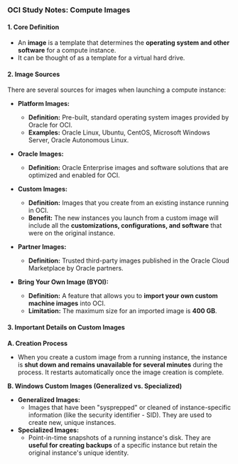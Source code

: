 ### **OCI Study Notes: Compute Images**

#### **1. Core Definition**

*   An **image** is a template that determines the **operating system and other software** for a compute instance.
*   It can be thought of as a template for a virtual hard drive.

#### **2. Image Sources**

There are several sources for images when launching a compute instance:

*   **Platform Images:**
    *   **Definition:** Pre-built, standard operating system images provided by Oracle for OCI.
    *   **Examples:** Oracle Linux, Ubuntu, CentOS, Microsoft Windows Server, Oracle Autonomous Linux.

*   **Oracle Images:**
    *   **Definition:** Oracle Enterprise images and software solutions that are optimized and enabled for OCI.

*   **Custom Images:**
    *   **Definition:** Images that you create from an existing instance running in OCI.
    *   **Benefit:** The new instances you launch from a custom image will include all the **customizations, configurations, and software** that were on the original instance.

*   **Partner Images:**
    *   **Definition:** Trusted third-party images published in the Oracle Cloud Marketplace by Oracle partners.

*   **Bring Your Own Image (BYOI):**
    *   **Definition:** A feature that allows you to **import your own custom machine images** into OCI.
    *   **Limitation:** The maximum size for an imported image is **400 GB**.

#### **3. Important Details on Custom Images**

**A. Creation Process**
*   When you create a custom image from a running instance, the instance is **shut down and remains unavailable for several minutes** during the process. It restarts automatically once the image creation is complete.

**B. Windows Custom Images (Generalized vs. Specialized)**
*   **Generalized Images:**
    *   Images that have been "sysprepped" or cleaned of instance-specific information (like the security identifier - SID). They are used to create new, unique instances.
*   **Specialized Images:**
    *   Point-in-time snapshots of a running instance's disk. They are **useful for creating backups** of a specific instance but retain the original instance's unique identity.
